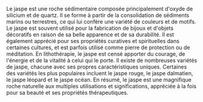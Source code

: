 Le jaspe est une roche sédimentaire composée principalement d'oxyde de silicium et de quartz. Il se forme à partir de la consolidation de sédiments marins ou terrestres, ce qui lui confère une variété de couleurs et de motifs. Le jaspe est souvent utilisé pour la fabrication de bijoux et d'objets décoratifs en raison de sa belle apparence et de sa durabilité. Il est également apprécié pour ses propriétés curatives et spirituelles dans certaines cultures, et est parfois utilisé comme pierre de protection ou de méditation. En lithothérapie, le jaspe est censé apporter du courage, de l'énergie et de la vitalité à celui qui le porte. Il existe de nombreuses variétés de jaspe, chacune avec ses propres caractéristiques uniques. Certaines des variétés les plus populaires incluent le jaspe rouge, le jaspe dalmatien, le jaspe léopard et le jaspe océan. En résumé, le jaspe est une magnifique roche naturelle aux multiples utilisations et significations, appréciée à la fois pour sa beauté et ses propriétés thérapeutiques.